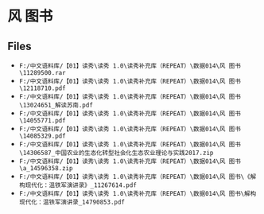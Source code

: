 # 风 图书

## Files

- `F:/中文语料库/【01】读秀\读秀 1.0\读秀补充库（REPEAT）\数据014\风 图书\11289500.rar`
- `F:/中文语料库/【01】读秀\读秀 1.0\读秀补充库（REPEAT）\数据014\风 图书\12118710.pdf`
- `F:/中文语料库/【01】读秀\读秀 1.0\读秀补充库（REPEAT）\数据014\风 图书\13024651_解读苏南.pdf`
- `F:/中文语料库/【01】读秀\读秀 1.0\读秀补充库（REPEAT）\数据014\风 图书\14055771.pdf`
- `F:/中文语料库/【01】读秀\读秀 1.0\读秀补充库（REPEAT）\数据014\风 图书\14085329.pdf`
- `F:/中文语料库/【01】读秀\读秀 1.0\读秀补充库（REPEAT）\数据014\风 图书\14306587_中国农业的生态化转型社会化生态农业理论与实践2017.zip`
- `F:/中文语料库/【01】读秀\读秀 1.0\读秀补充库（REPEAT）\数据014\风 图书\a_14596358.zip`
- `F:/中文语料库/【01】读秀\读秀 1.0\读秀补充库（REPEAT）\数据014\风 图书\《解构现代化：温铁军演讲录》_11267614.pdf`
- `F:/中文语料库/【01】读秀\读秀 1.0\读秀补充库（REPEAT）\数据014\风 图书\解构现代化：温铁军演讲录_14790853.pdf`
